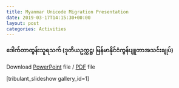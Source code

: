 ```yaml
---
title: Myanmar Unicode Migration Presentation
date: 2019-03-17T14:15:30+00:00
layout: post
categories: Activities
---
```

#### ဒေါက်တာထွန်းသူရသက် (ဒုတိယဥက္ကဋ္ဌ၊ မြန်မာနိုင်ငံကွန်ပျူတာအသင်းချုပ်)

Download [PowerPoint](https://unicodetoday.org/downloads/Unicode-Migration-General-Presentation-2.3.pptx) file / [PDF](https://unicodetoday.org/downloads/Unicode-Migration-General-Presentation-2.3.pdf) file 

[tribulant\_slideshow gallery\_id=1]